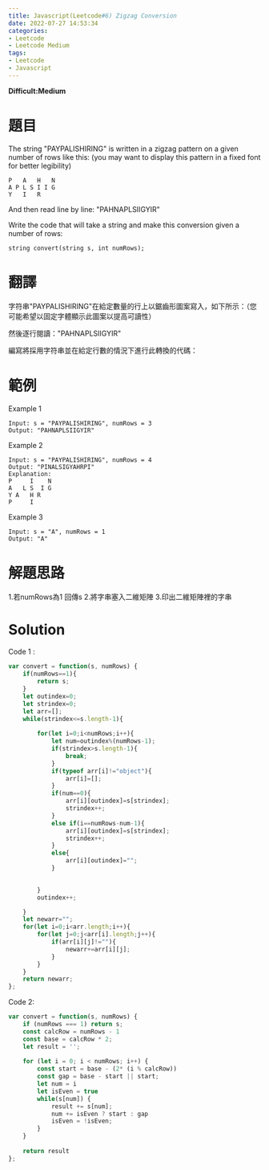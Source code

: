 ```yaml
---
title: Javascript(Leetcode#6) Zigzag Conversion
date: 2022-07-27 14:53:34
categories: 
- Leetcode 
- Leetcode Medium 
tags:
- Leetcode
- Javascript
---
```



**Difficult:Medium**

# 題目

The string "PAYPALISHIRING" is written in a zigzag pattern on a given number of rows like this: (you may want to display this pattern in a fixed font for better legibility)


```
P   A   H   N
A P L S I I G
Y   I   R
```
And then read line by line: "PAHNAPLSIIGYIR"


Write the code that will take a string and make this conversion given a number of rows:

```
string convert(string s, int numRows);

```
<!--more-->
# 翻譯
字符串"PAYPALISHIRING"在給定數量的行上以鋸齒形圖案寫入，如下所示：（您可能希望以固定字體顯示此圖案以提高可讀性）

然後逐行閱讀："PAHNAPLSIIGYIR"

編寫將採用字符串並在給定行數的情況下進行此轉換的代碼：

# 範例

Example 1

```
Input: s = "PAYPALISHIRING", numRows = 3
Output: "PAHNAPLSIIGYIR"
```

Example 2

```
Input: s = "PAYPALISHIRING", numRows = 4
Output: "PINALSIGYAHRPI"
Explanation:
P     I    N
A   L S  I G
Y A   H R
P     I
```

Example 3

```
Input: s = "A", numRows = 1
Output: "A"
```


# 解題思路
1.若numRows為1 回傳s
2.將字串塞入二維矩陣
3.印出二維矩陣裡的字串


# Solution

Code 1 :
```javascript
var convert = function(s, numRows) {
    if(numRows==1){
        return s;
    }
    let outindex=0;
    let strindex=0;
    let arr=[];
    while(strindex<=s.length-1){
      
        for(let i=0;i<numRows;i++){
            let num=outindex%(numRows-1);
            if(strindex>s.length-1){
                break;
            }
            if(typeof arr[i]!="object"){
                arr[i]=[];
            }
            if(num==0){
                arr[i][outindex]=s[strindex];
                strindex++;
            }
            else if(i==numRows-num-1){
                arr[i][outindex]=s[strindex];
                strindex++;
            }
            else{
                arr[i][outindex]="";
            }
         

        }
        outindex++;

    }
    let newarr="";
    for(let i=0;i<arr.length;i++){
        for(let j=0;j<arr[i].length;j++){
            if(arr[i][j]!=""){
                newarr+=arr[i][j];
            }
        }
    }
    return newarr;
};

```
Code 2:
```javascript
var convert = function(s, numRows) {
    if (numRows === 1) return s;
    const calcRow = numRows - 1
    const base = calcRow * 2;
    let result = '';
    
    for (let i = 0; i < numRows; i++) {
        const start = base - (2* (i % calcRow))
        const gap = base - start || start;
        let num = i
        let isEven = true
        while(s[num]) {
            result += s[num];
            num += isEven ? start : gap
            isEven = !isEven;
        }
    }
    
    return result
};

```